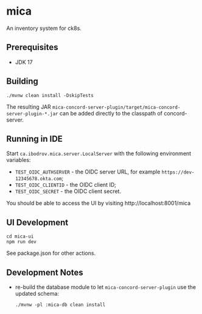 # mica

An inventory system for ck8s.

## Prerequisites

- JDK 17

## Building

```
./mvnw clean install -DskipTests
```

The resulting JAR `mica-concord-server-plugin/target/mica-concord-server-plugin-*.jar`
can be added directly to the classpath of concord-server.

## Running in IDE

Start `ca.ibodrov.mica.server.LocalServer` with the following environment variables:
- `TEST_OIDC_AUTHSERVER` - the OIDC server URL, for example `https://dev-12345678.okta.com`;
- `TEST_OIDC_CLIENTID` - the OIDC client ID;
- `TEST_OIDC_SECRET` - the OIDC client secret.

You should be able to access the UI by visiting http://localhost:8001/mica

## UI Development

```
cd mica-ui
npm run dev
```

See package.json for other actions.

## Development Notes

- re-build the database module to let `mica-concord-server-plugin` use the updated schema:
  ``` 
  ./mvnw -pl :mica-db clean install
  ```

